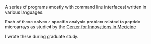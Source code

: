 A series of programs (mostly with command line interfaces) written in various languages.

Each of these solves a specific analysis problem related to peptide microarrays as studied by the [Center for Innovations in Medicine](http://www.biodesign.asu.edu/research/research-centers/innovations-in-medicine)

I wrote these during graduate study.
